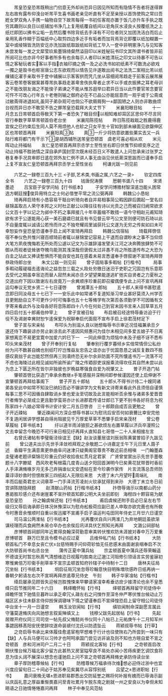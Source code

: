 <!-- { "loadSidebar": true } -->
　　芾皇恐皇恐芾既稍出门仞意无外却尚恐异日因见所知而有隐情不告者将遂得罪左右故有露布仰浼台听芾平生喜书画老亲见听直有不足至亲授以首饰使购之常曰吾姙女梦双角人手携一轴物自空下故芾每得一书初任客观亦置于饭几亦升车手执之既穷其趣则以良日以纸铺加书浄几上复用纸覆自纸间以皂角灰水浸良乆按覆纸洗之上纸烂即团以拂书尘垢一去然后覆书除背纸去手泽有不可俭者则又加团洗洁白而后止亲用乳香作糊于百幅纸中心取剪四边多近手有垢者而加背焉背讫即覆以纸加糊置一室中或绫锦皆洗防安讫亦洗加跋纸取跋纸如背纸工毕入一奁中非明窻浄几与见知客未尝发每一发之文犀莹玖紫墨锦绮粲然溢目印以米姓秘玩书印文其所谓书者皆非前所阅可比也亦非今好事者所多有也余每示人者印以米姓清玩之印文以待暴不可告以情之客秘玩者实客以手指衣袖印摘之偶一及之必洗书如初纸素不可数洗必欲戏一擉之是毁书也枢宻唐公志东欲观而以情告见许遂敢出阅书之法洗二案相比芾以纸缫铺讫濯手亲取书于奁中铺展以示客客拱而凭几坐从容细阅芾趋走于前客云展芾展客云卷芾卷客据案甚尊芾执事趋走甚卑舍佚执卑者止求不以手或衣振拂之耳老母训之不能改朋友诲之不能悛子弟谏之不能从惟苏遐举曰君异日当以此忤要官芾念要官可忤不可改心行年五十老倦则输之御府必在不已品公亦能屈意而一观乎或于公斋或过敝斋得进退如礼虽同子弟杂观可也倘公不欲屑屑狥一鄙固陋之人则亦非敢曲烦台视而异日亦不敢受不告之罪芾皇恐载拜大夫丈节下
　　米襄阳眼目帖
　　十一月念五日芾顿首启辱敎天下第一者恐失了眼目但以相知难却耳区区思仰不尽言同官行奉数字草草芾顿首伯老台坐
　　米襄阳陈揽帖
　　昨日陈揽戢戢之胜鹿得鹿宜俟之巳约束后生同人莫不用烦他人也轸之只女平生十官如到部未縁面见欲罄伸区区也芾顿首再拜
　　米襄阳真帖
　　真一斤少将防意欲置些菓实去又一兵陆行难将都门有干示下是胡西辅所送芾皇恐顿首　虞老可喜必相从欢
　　米元晖动止持福帖
　　友仁皇恐顿首再拜宗丞学士至性坐右即日伏惟节抑顺变序之迁动止持福不胜驰情之深自承庐国封茔次既未经百日义不敢遣人上问忽承来过张罗之巷复奉手况具审即日逺在郊外友仁例不讲人事无由诣见伏纸苐深思跋而已谨奉手启上复不宣友仁皇恐顿首再拜宗丞学士至性坐右
　　柯谦光跋一则见前




　　六艺之一録卷三百九十三
<子部,艺术类,书画之属,六艺之一录>
　　钦定四库全书
　　六艺之一録卷三百九十四　　钱唐倪涛撰
　　厯朝书谱八十四
　　宋贤墨迹
　　吕宝臣子安学问帖【行书纸本】
　　子安学问博赡材智深逺岂能乆困常选方朝廷搜俊异用特立之士何必借誉平常之流公弼再拜
　　韩魏公小恳帖
　　琦再拜启琦有小恳容易干聒台听琦向者自并易相事简公暇因辟后圃起一堂名曰昼锦盖取古人荣守本邦之义时杜正献公以降往往有诗以光贲之己而被召归阙常欲求公文百十字以记之为邺中不朽之事拜接几十年卒蓄缩不敢措一语今守相赵元甫知琦欲有求于公遂能用心获一美石磨砻巳就且有书见督云早丐公文至则便可防石琦以此不自量度辄以诚请公若怜而许之不独夸耀闾里诚获托公文遂为无穷之传矣如曰未可幸恕妄作皇恐皇恐谨奉手启上闻不宣琦再拜启
　　韩魏公信宿帖
　　琦载拜啓信宿不奉仪色共惟兴寝百顺琦前者辄以昼锦堂记容易上干退而自谓眇末之事不当仰烦大笔方夙夜愧悔若无所处而公遽以记文为示雄辞濬发譬夫江河之决奔腾放肆势不可御从而视者徒耸骇夺魄乌能测其浅深哉但褒假太过非愚不肖之所胜遂传布之大恐为白圭之玷此又捧读慙惧而不能自安也其在感着未易言悉谨奉手啓叙谢不宣琦再拜啓叅政侍郎台坐
　　朱文公跋一则见前
　　曾子固局事多暇帖【行楷书】
　　局事多暇动履禔福去逺诲论之益忽忽三载之乆跧处穷徼日迷汨于吏职之冗固岂有乐意耶去受代之期虽幸宻迩而替人寂然未闻亦旦夕望望果能遂逃旷弛实自贤者之力夏秋之交道出府下因以致谢左右庻竟万一余兾顺序珍重前即召擢偶便专此上问不宣巩再拜运勾奉议无党乡贤二十七日谨啓
　　曾湘潭五十郎帖
　　五十郎人来得书甚慰逺念即日同汝母五十七已下一一安乐此中如常诸不复道知渐习举业甚好莫须入州学否且更勉励自立不可更作少时可悔事也五十七等脩学有次第否各须勤学不可因循有文字寄来看此外与汝母各好将息陈郎四十八今在何处己到官未因书言来人回草草五月四日启付五十郎甫伯仲宰上
　　曾子宣被召帖
　　布启被召经途特辱垂访迫于行役不及谒谢幸兾财恕乍逺保爱为祝聊奉启代面叙不宣布手启上徐君茂材足下
　　曾子宣与宋亲帖
　　布叩头为别滋乆良以驰想每辱书示审近况佳福兼承旦夕遂还侍下趣装谅亦劳止新涂去此不逺因风频惠问为佳尔未相见间多爱五娘子不日离家想离恋不易更宜寛中加爱六妗巳下一　一同此伸意为烦恼中未及子细不讶不悉布叩头宋亲茂材
　　曾子开奉别行复帖
　　肇奉别行覆岁暮倾乡实倍常情但公私纷纷为问不数甚自媿也别纸叮咛岂惟益友忠告之谊亦出于忧国恳恳之诚反复数四不胜感叹衰拙于此岂能恝然但再三则凟终恐无补尔余非防面不究所懐逺书万一流落不可不虑也海陵过此相见诚如所谕所谕广陵之传廼邸吏误报乘流得坎任其自然未尝以此为念上下匮乏所在皆尔非独彼也岁晩益寒强食自爱为祝肇又上
　　曽子开造门帖
　　肇顿首啓比获造门幸承余教继手笔感服并深稍间即参候谨因还使上启伸谢不宣肇顿首再拜给事阁下
　　曽子开五十郎帖
　　五十郎乆不得书计侍二十嫂同诸弟各安此中如常不知汝巳纳妇否必不辍讲学为文有新文诗寄来看此外且须倍自谨慎每事三思不可因循自肆取诮乡里也爱汝至切故及此言能相听否余惟与诸弟多爱晋晋行者脩学必渐成立更且勤学蛮哥亦计长进郡君传语廿郎已下更不别书各好将息为祝陈家四十八娘必常得书计安计安二月五日啓咨　三十郎颇自成否且更勉之
　　曾子开近疎帖
　　肇近疎闻问方深企想辱书甚以为慰讯后安否何如衰薾比幸安完他不复道闲居讲学想甚自得尚阻披见千万厚爱草草不悉肇手启宋亲茂材
　　曾公卷草履帖【草书纸本】
　　纡以道半雨淖狼狈之甚欲烦左右置草履以济兵卒漫照公文去幸留念今晚恐不可行来日相见纡再拜乆直知县七哥借一二十人来相接左言
　　右曾氏诸帖有李璧衞泾徐谊王【缺】赵汝谈董居谊刘辰翁陈黄裳曽招子九跋见前
　　曾公道夫出示先世手泽敛袵拜观之余敬题二小诗嘉定壬午下元日里人聂子述　香瓣平生满意熏更叅曲阜问迷津只疑黄阁官尊贵不敢近前丞相嗔　一门翰墨森圭璧诸老题评粲锦花珍重云仍好收拾夜虹贯月定君家　广贤曾堂賔出示先世手墨敬题卄八字滕斌　西风吹老髩根霜几度青山送夕阳回首渊明今巳矣黄花犹带晋时香前人手泽满脩椽岁月无多己弃捐谁似文安遗帖在至今珍袭作家传　片言流落总吾师防藁谆谆妙救时但恨故家三四纸起人无限后来思　大德丁未六月望旴周端礼
　　南丰而后艇斋君忠义词章萃一门手泽流芳凌刦火钦承犹得到来孙　大德丁未立冬日前宫讲陈随隐拜题
　　赵清献山药帖【行楷书纸本】
　　抃啓辱诲示以南都山药分惠曷胜珍感介还布谢崖畧不宣抃顿首知郡公明大夫坐前即刻　海柑四十颗容易为献皇恐皇恐
　　孙之翰虞候还帖【行书纸本】
　　甫启虞候还附手启必巳呈左右节级归又辱启诲承即日体况休豫深以为慰舟舩极荷应副已差人申取亦欲完葺也有所敎令时惠音余惟顺时自重以俟迅擢不宣甫手启子温运判屯田同年侍史三月廿六日谨空
　　司马温公两淮帖【行书纸本】
　　光再覆伏自兵兴两淮几为弃地朝廷虽欲渐谋经理而兵食阙然未易仓卒办也余俟后讯详具伏乞照知光再拜
　　文潞公祠部帖
　　彦博顿首祠部同年近累得良翰深荷勤意审美转伏惟欢防未涯披对春中万万爱重彦博顿首　静万巳至且令模书必应过夏
　　吕维仲私门帖【行书纸本】
　　大防顿首私门不幸息女丧亡伏台慈特赐手问仰荷轸恤无任悲感末由面谢哀咽奉启不次大防顿首尚书右丞台坐
　　蒲传正夏中蒲兵帖
　　宗孟顿首夏中蒲兵还辱荣翰遥怀德谊无时暂忘秋髙气清想维迩日视履均胜南北辽邈江河阻修引领话言实劳鉴寐初寒惟兾倍万珍衞手削草率不宣宗孟顿首知府钤辖子中待制十二日
　　唐林夫征局冗坐帖【行书纸本】
　　坰启征局冗坐忽辱珍翰意快目明殊増欣感昨日纸再纳一番朝夕躬请左右次不宣坰再拜彦逺尊兄侍史　午刻
　　韩子华家飡帖【行楷书】
　　绛启屡承见顾皆失迎候岂胜愧悚来早攀请家飡幸希垂访庻少接清论也余不皇悉绛只启节推同年二十六日
　　韩绎瞻怀帖【行书】
　　绎顿首再拜留守司徒侍中绎瞻怀馆下驰情旦暮昨以承乏牵冗乆疎左右之问悚怍至深冬仲严寒伏惟台候动止万福区区乡往未繇言侍仰觊保调寝味下情之望谨奉启不宣绎惶恐启上留守相公司徒侍中台坐十一月一日谨空
　　韩玉汝钦闻帖【行书】
　　缜钦闻制命深副愿言属此守藩莫遑脩庆向风驰想言叙奚殚缜又上
　　钱穆父跋先起居帖【行书】
　　先起居赠开府仪同三司司空一帖先叔父脩懿尚书仪同十八帖已上元祐庚午十二月知军州事勰因移髙阳安抚使辞坟遂命装禠付沈氏以防遗坠云
　　蒋颍叔辱书帖【行草】
　　之竒启辱书承比来体履佳愈逺宦枹罕想难于行计也往使陜右乃所尝到一味只有【缺】人与兵马便可以习帅才也呵呵承国门尝见访非谕及则不知也方暄自爱不宣之竒顿首　彦和河洲司户二月二十日
　　蒋颍叔北客帖【行书】
　　之竒顿首启改朔伏惟台候万福北客少留方此甚热又房室隘窄良不易处亦闻小苦痔疾更乞调饮食将息为佳乆阔不展深以想念也谨驰启上问不宣之竒顿首再拜脩史承防侍读台坐
　　章子厚防稽尊候帖【行书】
　　防稽尊候万福承待次维想必迎侍过浙中也宜兴度应留旬日二十间必于姑苏奉见矣冀尽从容惇别纸
　　吕望之恩进职帖【行书】
　　嘉问衰晚无堪恩进职易郡悉出交防延誉之赐将何补报有媿而已辱诲示副以庆函礼意之厚益重惭畏嘉问至青社累月乍脱东南之剧就一州之安良以为幸但未知晤语之日驰情惓惓嘉问再拜
　　林子中奉见风范帖

